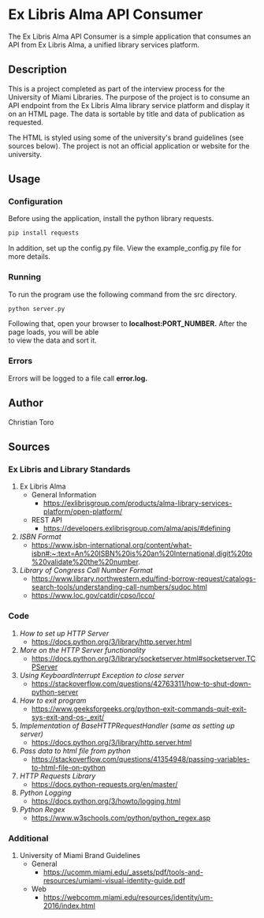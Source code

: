 # Ex Libris Alma API Consumer
The Ex Libris Alma API Consumer is a simple application that consumes an API from Ex Libris Alma, a unified library services platform.

## Description
This is a project completed as part of the interview process for the University of Miami Libraries. The purpose of the project is to consume an API endpoint from the Ex Libris Alma library service platform and display it on an HTML page. The data is sortable by title and data of publication as requested.  

The HTML is styled using some of the university's brand guidelines (see sources below). The project is not an official application or website for the university.

## Usage

### Configuration
Before using the application, install the python library requests.
```bash
pip install requests
```
In addition, set up the config.py file. View the example_config.py file for more details.

### Running
To run the program use the following command from the src directory.
```bash
python server.py
```
Following that, open your browser to __localhost:PORT_NUMBER.__ After the page loads, you will be able  
to view the data and sort it.

### Errors
Errors will be logged to a file call __error.log.__ 

## Author
Christian Toro

## Sources
### Ex Libris and Library Standards
1. Ex Libris Alma
    - General Information
        - https://exlibrisgroup.com/products/alma-library-services-platform/open-platform/
    - REST API
        - https://developers.exlibrisgroup.com/alma/apis/#defining
2. _ISBN Format_
    - https://www.isbn-international.org/content/what-isbn#:~:text=An%20ISBN%20is%20an%20International,digit%20to%20validate%20the%20number.
3. _Library of Congress Call Number Format_
    - https://www.library.northwestern.edu/find-borrow-request/catalogs-search-tools/understanding-call-numbers/sudoc.html
    - https://www.loc.gov/catdir/cpso/lcco/

### Code
1. _How to set up HTTP Server_
    - https://docs.python.org/3/library/http.server.html  
2. _More on the HTTP Server functionality_ 
    - https://docs.python.org/3/library/socketserver.html#socketserver.TCPServer
3. _Using KeyboardInterrupt Exception to close server_
    - https://stackoverflow.com/questions/42763311/how-to-shut-down-python-server
4. _How to exit program_
    - https://www.geeksforgeeks.org/python-exit-commands-quit-exit-sys-exit-and-os-_exit/
5. _Implementation of BaseHTTPRequestHandler (same as setting up server)_
    - https://docs.python.org/3/library/http.server.html
6. _Pass data to html file from python_
    - https://stackoverflow.com/questions/41354948/passing-variables-to-html-file-on-python
7. _HTTP Requests Library_
    - https://docs.python-requests.org/en/master/
8. _Python Logging_
    - https://docs.python.org/3/howto/logging.html
9. _Python Regex_
    - https://www.w3schools.com/python/python_regex.asp

### Additional
1. University of Miami Brand Guidelines
    - General
        - https://ucomm.miami.edu/_assets/pdf/tools-and-resources/umiami-visual-identity-guide.pdf
    - Web
        - https://webcomm.miami.edu/resources/identity/um-2016/index.html
